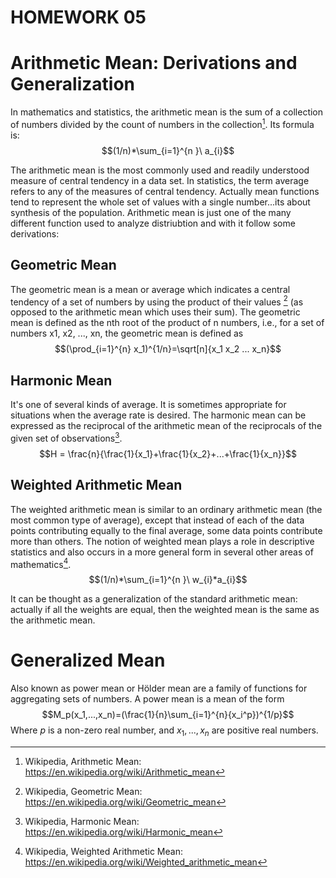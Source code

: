 
<script type="text/x-mathjax-config">
    MathJax.Hub.Config({
      tex2jax: {
        skipTags: ['script', 'noscript', 'style', 'textarea', 'pre'],
        inlineMath: [['\\(','\\)'], ['$', '$']],
        displayMath: [ ['$$','$$'], ["\\[","\\]"] ],
      }
    });
  </script>
  <script src="https://cdn.mathjax.org/mathjax/latest/MathJax.js?config=TeX-AMS-MML_HTMLorMML" type="text/javascript"></script>


# HOMEWORK 05

# Arithmetic Mean: Derivations and Generalization

In mathematics and statistics, the arithmetic mean is the sum of a collection of numbers divided by the count of numbers in the collection[^1].
Its formula is: 
    $$(1/n)*\sum_{i=1}^{n }\ a_{i}$$

The arithmetic mean is the most commonly used and readily understood measure of central tendency in a data set. In statistics, the term average refers to any of the measures of central tendency. Actually mean functions tend to represent the whole set of values with a single number...its about synthesis of the population.
Arithmetic mean is just one of the many different function used to analyze distriubtion and with it follow some derivations:

## Geometric Mean

The geometric mean is a mean or average which indicates a central tendency of a set of numbers by using the product of their values [^2] (as opposed to the arithmetic mean which uses their sum). The geometric mean is defined as the nth root of the product of n numbers, i.e., for a set of numbers x1, x2, ..., xn, the geometric mean is defined as  
    $$(\prod_{i=1}^{n} x_1)^{1/n}=\sqrt[n]{x_1 x_2 ... x_n}$$

## Harmonic Mean

It's one of several kinds of average. It is sometimes appropriate for situations when the average rate is desired.
The harmonic mean can be expressed as the reciprocal of the arithmetic mean of the reciprocals of the given set of observations[^3]. 
    $$H = \frac{n}{\frac{1}{x_1}+\frac{1}{x_2}+...+\frac{1}{x_n}}$$
    
## Weighted Arithmetic Mean

The weighted arithmetic mean is similar to an ordinary arithmetic mean (the most common type of average), except that instead of each of the data points contributing equally to the final average, some data points contribute more than others. The notion of weighted mean plays a role in descriptive statistics and also occurs in a more general form in several other areas of mathematics[^4].
     $$(1/n)*\sum_{i=1}^{n }\ w_{i}*a_{i}$$
     
It can be thought as a generalization of the standard arithmetic mean: actually if all the weights are equal, then the weighted mean is the same as the arithmetic mean. 
     
# Generalized Mean 

Also known as power mean or Hölder mean are a family of functions for aggregating sets of numbers.
A power mean is a mean of the form $$M_p(x_1,...,x_n)=(\frac{1}{n}\sum_{i=1}^{n}{x_i^p})^{1/p}$$
Where $p$ is a non-zero real number, and $x_1,...,x_n$ are positive real numbers.

    
[^1]: Wikipedia, Arithmetic Mean: https://en.wikipedia.org/wiki/Arithmetic_mean
[^2]: Wikipedia, Geometric Mean: https://en.wikipedia.org/wiki/Geometric_mean 
[^3]: Wikipedia, Harmonic Mean: https://en.wikipedia.org/wiki/Harmonic_mean
[^4]: Wikipedia, Weighted Arithmetic Mean: https://en.wikipedia.org/wiki/Weighted_arithmetic_mean
